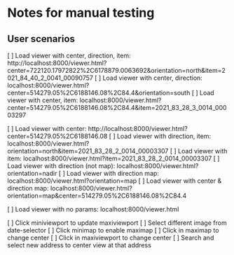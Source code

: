 # Notes for manual testing

## User scenarios

[ ] Load viewer with center, direction, item: http://localhost:8000/viewer.html?center=722120.17972822%2C6178879.0063692&orientation=north&item=2021_84_40_2_0041_00090757
[ ] Load viewer with center, direction: localhost:8000/viewer.html?center=514279.05%2C6188146.08%2C84.4&orientation=south
[ ] Load viewer with center, item: localhost:8000/viewer.html?center=514279.05%2C6188146.08%2C84.4&item=2021_83_28_3_0014_00003297

[ ] Load viewer with center: http://localhost:8000/viewer.html?center=514279.05%2C6188146.08
[ ] Load viewer with direction, item: localhost:8000/viewer.html?orientation=north&item=2021_83_28_2_0014_00003307
[ ] Load viewer with item: localhost:8000/viewer.html?item=2021_83_28_2_0014_00003307
[ ] Load viewer with direction (not map): localhost:8000/viewer.html?orientation=nadir
[ ] Load viewer with direction map: localhost:8000/viewer.html?orientation=map
[ ] Load viewer with center & direction map: localhost:8000/viewer.html?orientation=map&center=514279.05%2C6188146.08%2C84.4

[ ] Load viewer with no params: localhost:8000/viewer.html


[ ] Click miniviewport to update maxiviewport
[ ] Select different image from date-selector
[ ] Click minimap to enable maximap
[ ] Click in maximap to change center
[ ] Click in maxiviewport to change center
[ ] Search and select new address to center view at that address
